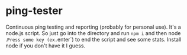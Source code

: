 # ping-tester
Continuous ping testing and reporting (probably for personal use).
It's a node.js script. So just go into the directory and run `npm i` and then node .` Press some key (ex. `enter`) to end the script and see some stats. Install node if you don't have it I guess.
